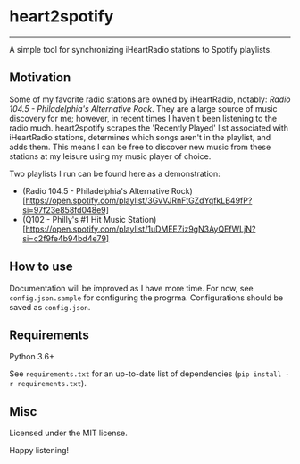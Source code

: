 # heart2spotify 
------------

A simple tool for synchronizing iHeartRadio stations to Spotify playlists. 

## Motivation

Some of my favorite radio stations are owned by iHeartRadio, notably: *Radio 104.5 - Philadelphia's Alternative Rock*. They are a large source of music discovery for me; however, in recent times I haven't been listening to the radio much. heart2spotify scrapes the 'Recently Played' list associated with iHeartRadio stations, determines which songs aren't in the playlist, and adds them. This means I can be free to discover new music from these stations at my leisure using my music player of choice.

Two playlists I run can be found here as a demonstration:

* (Radio 104.5 - Philadelphia's Alternative Rock)[https://open.spotify.com/playlist/3GvVJRnFtGZdYqfkLB49fP?si=97f23e858fd048e9]
* (Q102 - Philly's #1 Hit Music Station)[https://open.spotify.com/playlist/1uDMEEZiz9gN3AyQEfWLjN?si=c2f9fe4b94bd4e79]


## How to use

Documentation will be improved as I have more time. For now, see `config.json.sample` for configuring the progrma. Configurations should be saved as `config.json`.

## Requirements

Python 3.6+

See `requirements.txt` for an up-to-date list of dependencies (`pip install -r requirements.txt`).

## Misc

Licensed under the MIT license.

Happy listening!


